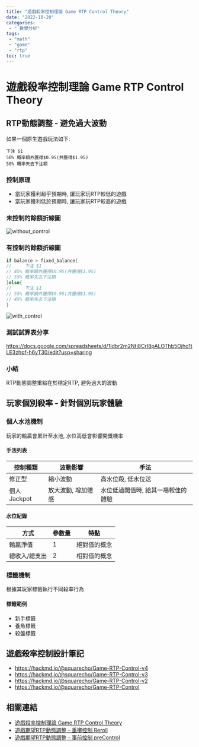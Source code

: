 ```yaml
---
title: "遊戲殺率控制理論 Game RTP Control Theory"
date: "2022-10-20"
categories:
 - " 數學分析"
tags:
 - "math"
 - "game"
 - "rtp"
toc: true
---
```


# 遊戲殺率控制理論 Game RTP Control Theory



## RTP動態調整 - 避免過大波動

如果一個原生遊戲玩法如下:
```
下注 $1
50% 概率額外獲得$0.95(共獲得$1.95)
50% 概率失去下注額
```
### 控制原理
- 當玩家獲利超乎預期時, 讓玩家玩RTP較低的遊戲
- 當玩家獲利低於預期時, 讓玩家玩RTP較高的遊戲

### 未控制的餘額折線圖
![without_control](/assets/img/without_control.png "未控制的餘額折線圖")

### 有控制的餘額折線圖
```go
if balance > fixed_balance{
//     下注 $1
// 45% 概率額外獲得$0.95(共獲得$1.95)
// 55% 概率失去下注額
}else{
//     下注 $1
// 55% 概率額外獲得$0.95(共獲得$1.95)
// 45% 概率失去下注額
}
```
![with_control](/assets/img/with_control.png "有控制的餘額折線圖")


<!--more-->

### 測試試算表分享
https://docs.google.com/spreadsheets/d/1Idbr2m2Nti8CrI8pALOThb5Ojho1tLE3zhpf-h6yT30/edit?usp=sharing

### 小結
RTP動態調整重點在於穩定RTP, 避免過大的波動


## 玩家個別殺率 - 針對個別玩家體驗

### 個人水池機制
玩家的輸贏會累計至水池, 水位高低會影響開獎機率  

#### 手法列表
控制種類|波動影響|手法
---|---|---
修正型|縮小波動|高水位殺, 低水位送
個人Jackpot|放大波動, 增加體感| 水位低過閾值時, 給其一場較佳的體驗
#### 水位紀錄
方式|參數量|特點
---|---|---
輸贏淨值|1|絕對值的概念
總收入/總支出|2|相對值的概念

### 標籤機制
根據其玩家標籤執行不同殺率行為
#### 標籤範例
- 新手標籤
- 養魚標籤
- 殺盤標籤



## 遊戲殺率控制設計筆記
- https://hackmd.io/@squarecho/Game-RTP-Control-v4
- https://hackmd.io/@squarecho/Game-RTP-Control-v3
- https://hackmd.io/@squarecho/Game-RTP-Control-v2
- https://hackmd.io/@squarecho/Game-RTP-Control


## 相關連結
- [遊戲殺率控制理論 Game RTP Control Theory](../rtp_control_theory)
- [遊戲期望RTP動態調整 - 重擲控制 Reroll](../reroll-mech)
- [遊戲期望RTP動態調整 - 事前控制 preControl](../precontrol-mech)